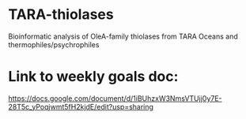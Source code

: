 # TARA-thiolases
Bioinformatic analysis of OleA-family thiolases from TARA Oceans and thermophiles/psychrophiles

# Link to weekly goals doc:
https://docs.google.com/document/d/1iBUhzxW3NmsVTUjj0y7E-28T5c_yPoqjwmt5fH2kjdE/edit?usp=sharing 

